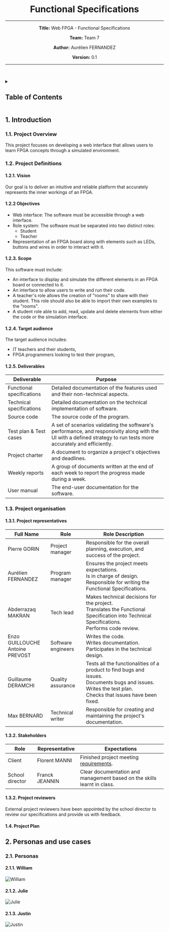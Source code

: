 <div align="center">

# Functional Specifications 

---
**Title:** Web FPGA - Functional Specifications

**Team:** Team 7

**Author:** Aurélien FERNANDEZ

**Version:** 0.1

---

</div>


<br><details>
<summary><h2 id="toc"> Table of Contents</h2></summary>

- [Functional Specifications](#functional-specifications)
  - [1. Introduction](#1-introduction)
    - [1.1. Project overview](#11-project-overview)
    - [1.2. Project Definitions](#12-project-definitions)
      - [1.2.1. Vision](#121-vision)
      - [1.2.2 Objectives](#122-objectives)
      - [1.2.3. Scope](#123-scope)
      - [1.2.4. Target audience](#124-target-audience)
      - [1.2.5. Deliverables](#125-deliverables)
    - [1.3. Project organisation](#13-project-organisation)
      - [1.3.1. Project representatives](#131-project-representatives)
      - [1.3.2. Stakeholders](#132-stakeholders)
      - [1.3.2. Project reviewers](#132-project-reviewers)
      - [1.4. Project plan](#14-project-plan)
  - [2. Personas and use cases](#2-personas-and-use-cases)
    - [2.1. Personas](#21-personas)
      - [2.1.1.](#211)

</details>


## 1. Introduction 

### 1.1. Project Overview

This project focuses on developing a web interface that allows users to learn FPGA concepts through a simulated environment.

### 1.2. Project Definitions

#### 1.2.1. Vision
Our goal is to deliver an intuitive and reliable platform that accurately represents the inner workings of an FPGA. 

#### 1.2.2 Objectives

- Web interface: The software must be accessible through a web interface.
- Role system: The software must be separated into two distinct roles:
  - Student
  - Teacher
- Representation of an FPGA board along with elements such as LEDs, buttons and wires in order to interact with it.

#### 1.2.3. Scope

This software must include:
- An interface to display and simulate the different elements in an FPGA board or connected to it.
- An interface to allow users to write and run their code.
- A teacher's role allows the creation of "rooms" to share with their student. This role should also be able to import their own examples to the "rooms".
- A student role able to add, read, update and delete elements from either the code or the simulation interface.

#### 1.2.4. Target audience

The target audience includes:
- IT teachers and their students,
- FPGA programmers looking to test their program,

#### 1.2.5. Deliverables

| Deliverable               | Purpose                                                                                                                                                       |
| ------------------------- | ------------------------------------------------------------------------------------------------------------------------------------------------------------- |
| Functional specifications | Detailed documentation of the features used and their non-technical aspects.                                                                                  |
| Technical specifications  | Detailed documentation on the technical implementation of software.                                                                                           |
| Source code               | The source code of the program.                                                                                                                               |
| Test plan & Test cases    | A set of scenarios validating the software's performance, and responsivity along with the UI with a defined strategy to run tests more accurately and efficiently. |
| Project charter           | A document to organize a project's objectives and deadlines.                                                                                                  |
| Weekly reports            | A group of documents written at the end of each week to report the progress made during a week.                                                               |
| User manual               | The end-user documentation for the software.                                                                                                                  |

### 1.3. Project organisation

#### 1.3.1. Project representatives

| Full Name                            | Role               | Role Description                                                                                                                                                        |
| ------------------------------------ | ------------------ | ----------------------------------------------------------------------------------------------------------------------------------------------------------------------- |
| Pierre GORIN                         | Project manager    | Responsible for the overall planning, execution, and success of the project.                                                                                            |
| Aurélien FERNANDEZ                   | Program manager    | Ensures the project meets expectations. <br> Is in charge of design. <br> Responsible for writing the Functional Specifications.                                        |
| Abderrazaq MAKRAN                    | Tech lead          | Makes technical decisions for the project. <br> Translates the Functional Specification into Technical Specifications. <br> Performs code review.                       |
| Enzo GUILLOUCHE <br> Antoine PREVOST | Software engineers | Writes the code. <br> Writes documentation. <br> Participates in the technical design.                                                                                  |  |
| Guillaume DERAMCHI                   | Quality assurance  | Tests all the functionalities of a product to find bugs and issues. <br> Documents bugs and issues. <br> Writes the test plan. <br> Checks that issues have been fixed. |
| Max BERNARD                          | Technical writer   | Responsible for creating and maintaining the project's documentation.                                                                                                   |

#### 1.3.2. Stakeholders

| Role            | Representative | Expectations                                                                   |
| --------------- | -------------- | ------------------------------------------------------------------------------ |
| Client          | Florent MANNI  | Finished project meeting [requirements](https://github.com/LeFl0w/ALGOSUP_POC). |
| School director | Franck JEANNIN | Clear documentation and management based on the skills learnt in class.         |

#### 1.3.2. Project reviewers

External project reviewers have been appointed by the school director to review our specifications and provide us with feedback.

#### 1.4. Project Plan


## 2. Personas and use cases

### 2.1. Personas

#### 2.1.1. William
![William](https://github.com/user-attachments/assets/b8028eb3-a2f4-4e13-8510-7b0d720c89e4)

#### 2.1.2. Julie
![Julie](https://github.com/user-attachments/assets/b7e9e88a-e2b9-4bfc-9d95-87d8e725485b)

#### 2.1.3. Justin
![Justin](https://github.com/user-attachments/assets/adcc5793-bf1c-4352-9718-61f0986151f5)


